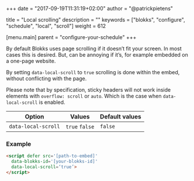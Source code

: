 +++
date            = "2017-09-19T11:31:19+02:00"
author          = "@patrickpietens"

title           = "Local scrolling"
description     = ""
keywords        = ["blokks", "configure", "schedule", "local", "scroll"]
weight          = 612

[menu.main]
parent          = "configure-your-schedule"
+++

By default Blokks uses page scrolling if it doesn’t fit your screen. In most cases this is desired. But, can be annoying if it’s, for example embedded on a one-page website.

By setting `data-local-scroll` to `true` scrolling is done within the embed, without conflicting with the page.

<span class='note'>Please note that by specification, sticky headers will not work inside elements with `overflow: scroll` or `auto`. Which is the case when `data-local-scroll` is enabled.</span>

| Option | Values | Default values |
|--------|--------|----------------|
| `data-local-scroll` | `true` `false` | `false` |

### Example
```html
<script	defer src='[path-to-embed]'
  data-blokks-id='[your-blokks-id]'
  data-local-scroll=‘true’>
</script>
```